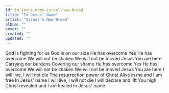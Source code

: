 ```yaml
---
id: in-jesus-name-israel-new-breed
title: "In Jesus’ Name"
artist: "Israel & New Breed"
album: ""
cover: ""
created: ""
updated: ""
---
```


God is fighting for us
God is on our side
He has overcome
Yes He has overcome
We will not be shaken
We will not be moved
Jesus You are here
Carrying our burdens
Covering our shame
He has overcome
Yes He has overcome
We will not be shaken
We will not be moved
Jesus You are here
I will live, I will not die
The resurrection power of Christ
Alive in me and I am free
In Jesus' name
I will live, I will not die
I will declare and lift You high
Christ revealed and I am healed
In Jesus' name